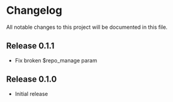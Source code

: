 # Changelog

All notable changes to this project will be documented in this file.

## Release 0.1.1
- Fix broken $repo_manage param


## Release 0.1.0
- Initial release

